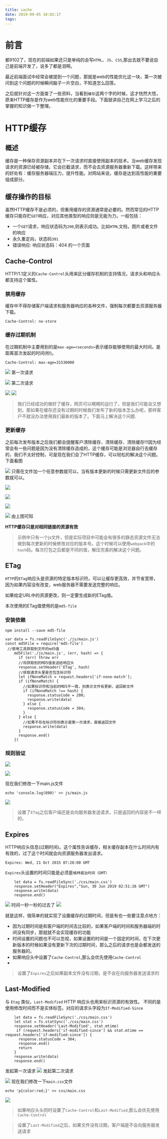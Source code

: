```yaml
---
title: cache
date: 2019-09-05 10:02:17
tags:
---
```


# 前言
 都9102了，现在的前端如果还只是单纯的会写`HTML`、`JS`、`CSS`,那出去就不要说自己是前端开发了，说多了都是泪啊。
 
 最近前端面试中经常会被提到一个问题，那就是web的性能优化这一块，第一次被问到这个问题的时候瞬间脑子一片空白，不知道怎么回答。

之后就针对这一方面查了一些资料，当看到`缓存`这两个字的时候，这才恍然大悟，原来HTTP缓存是作为web性能优化的重要手段。下面就讲自己在网上学习之后的掌握的知识做一下整理。
# HTTP缓存
## 概述
缓存是一种保存资源副本并在下一次请求时直接使用副本的技术。当web缓存发现请求的资源已经被存储，它会拦截请求，而不会去资源服务器重新下载。这样带来的好处有：缓存服务器端压力，提升性能。对网站来说，缓存是达到高性能的重要组成部分。
## 缓存操作的目标
虽然HTTP缓存不是必须的，但重用缓存的资源通常是必要的。然而常见的HTTP缓存只能存贮`GET`响应，对应其他类型的响应则是无能为力。一般包括：
 * 一个`GET`请求，响应状态码为`200`,则表示成功。比如`HTML`文档，图片或者文件的响应
 * 永久重定向，状态码`301`
 * 错误响应: 响应状态码：404 的一个页面

## Cache-Control
HTTP/1.1定义的`Cache-Control`头用来区分缓存机制的支持情况，请求头和响应头都支持这个属性。

### 禁用缓存
缓存中不得存储客户端请求和服务器响应的各种文件，强制每次都要去资源服务器下载。
```
Cache-Control: no-store
```
### 缓存过期机制
在过期机制中主要用到的是`max-age=<seconds>`表示缓存能够使用的最大时间。是距离首次发起的时间(秒)。
```
Cache-Control: max-age=31536000
```

![](https://user-gold-cdn.xitu.io/2019/6/29/16ba2ed7cdeb67ea?w=880&h=190&f=png&s=162660)
第一次请求

![](https://user-gold-cdn.xitu.io/2019/6/29/16ba2f279a1ce6d5?w=2064&h=596&f=png&s=422107)
第二次请求

![](https://user-gold-cdn.xitu.io/2019/6/29/16ba2f7c9cc81093?w=2066&h=640&f=png&s=447188)
![](https://user-gold-cdn.xitu.io/2019/6/29/16ba2f778c420a12?w=1344&h=504&f=png&s=370051)

>我们已经成功的做好了缓存，网页可以飕飕的运行了，但是我们可能会又想到，那如果在缓存还没有过期的时候我们发布了新的版本怎么办呢，那样客户不就没办法使用我们最新的版本了。下面马上解决这个问题.
### 更新缓存
之前每次发布版本之后我们都会提醒客户清除缓存、清除缓存、清除缓存!!!因为经常会有一些问题是因为没有清除缓存造成的，这个缓存可能是浏览器自行去缓存的，我们不太好控制，可是现在我们会了HTTP缓存，可以轻松的解决这个问题。下面看图

![](https://user-gold-cdn.xitu.io/2019/6/29/16ba30446c6192dd?w=800&h=64&f=png&s=44564)
只需在文件加一个任意参数就可以，当有版本更新的时候只需更新文件后的参数就可以。

![](https://user-gold-cdn.xitu.io/2019/6/29/16ba309b1b18d289?w=1666&h=194&f=png&s=223129)

![](https://user-gold-cdn.xitu.io/2019/6/29/16ba30df2019a9fb?w=3410&h=530&f=png&s=256871)

![](https://user-gold-cdn.xitu.io/2019/6/29/16ba30e62c2e30d1?w=1140&h=82&f=png&s=74072)

![](https://user-gold-cdn.xitu.io/2019/6/29/16ba30f94861abd4?w=3246&h=376&f=png&s=250522)
由上图可知

**HTTP缓存只是对相同链接的资源有效**
>示例中只有一个js文件，但是实际项目中可能会有很多的静态资源文件无法做到每次更新的时候修改对应的版本号。这个时候可以使用`webpack`中的`hash`码。每次打包之后都是不同的值，解压完美的解决这个问题。
## ETag
`HTTP`的`ETag`响应头是资源的特定版本标识符。可以让缓存更高效，并节省宽带，因为如果内容没有改变，web服务器不需要发送完整的响应。

如果给定URL中的资源更改，则一定要生成新的ETag值。

本次使用的ETag值使用的是`md5-file`

### 安装依赖

```
npm install --save md5-file
```
```
var data = fs.readFileSync('./js/main.js')
const md5File = require('md5-file')
 //使用工具获取到文件的md5值
    md5File('./js/main.js', (err, hash) => {
      if (err) throw err
      //将获取到的MD5值发送给响应头
      response.setHeader('ETag', hash)
      //获取请求头里是否包含标识符
      let ifNoneMatch = request.headers['if-none-match'];
      if (ifNoneMatch) {
        //如果标识符和当前的MD5不一致，则表示文件有更新，返回新文件
        if (ifNoneMatch !== hash) {
          response.statusCode = 200;
          response.write(data)
        } else {
          response.statusCode = 304;
        }
      } else {
        //如果不存在标识符则表示是第一次请求，直接返回文件
        response.write(data)
      }
      response.end()
    })

```

### 规则验证
![](https://user-gold-cdn.xitu.io/2019/6/29/16ba3f6673b3d034?w=1686&h=770&f=png&s=562829)

![](https://user-gold-cdn.xitu.io/2019/6/30/16ba3faf53d54575?w=2290&h=806&f=png&s=725942)

现在我们修改一下main.js文件

```
echo 'console.log(890)' >> js/main.js 
```

![](https://user-gold-cdn.xitu.io/2019/6/30/16ba428d2090f400?w=1348&h=842&f=png&s=634418)
 > 设置了`ETag`之后客户端还是会向服务器发送请求，只是返回的内容是不一样的。
 ## Expires
HTTP响应头信息(过期时间)。这个属性告诉缓存，相关缓存副本在什么时间内有有效的，过了这个时间就会向资源服务器发出请求。

```
Expires: Wed, 21 Oct 2015 07:28:00 GMT
```
`Expires`头设置的时间只能是必须是`格林威治时间（GMT）`

```
    let data = fs.readFileSync('./css/main.css')
    response.setHeader("Expires","Sun, 30 Jun 2019 02:51:26 GMT")
    response.write(data)
    response.end()
```

![](https://user-gold-cdn.xitu.io/2019/6/30/16ba64bb02f7fd42?w=1684&h=1476&f=png&s=1122646)
时间一秒一秒的过去了
![](https://user-gold-cdn.xitu.io/2019/6/30/16ba64f6b27c0142?w=1622&h=1252&f=png&s=913945)

就是这样，很简单的就实现了设置缓存的过期时间，但是有也一些要注意点地方：

* 因为过期时间是和客户端的时间去比较的，如果客户端的时间和服务器端的时间没有同步，那就就不会实现缓存的功能
* 时间设置的问题也不可以忽视，如果设置的时间是一个固定的时间，在下次更新版本的时候如果没有更新下次的过期时间，那么之后的请求也是会都发送的服务器的。
* 如果响应头中设置了`Cache-Control`,那么会优先使用`Cache-Control`
* 
> 设置了`Expires`之后如果副本文件没有过期，是不会在向服务器发送请求的
## Last-Modified

与 `Etag` 类似，`Last-Modified` HTTP 响应头也用来标识资源的有效性。 不同的是使用修改时间而不是实体标签。对应的请求头字段为`If-Modified-Since`

```
    let data = fs.readFileSync('./css/main.css')
    let stat = fs.statSync('./css/main.css')
    response.setHeader('Last-Modified', stat.mtime)
     if (request.headers['if-modified-since'] && stat.mtime == request.headers['if-modified-since']) {
      response.statusCode = 304;
      response.end()
      return
    }
    response.write(data)
    response.end()
```
发起第一次请求
![](https://user-gold-cdn.xitu.io/2019/6/30/16ba67ef96847f90?w=2014&h=678&f=png&s=443253)
发起第二次请求

![](https://user-gold-cdn.xitu.io/2019/6/30/16ba69b380fce8b0?w=1904&h=862&f=png&s=649455)
现在我们修改一下`main.css`文件

```
echo 'p{color:red;}' >> css/main.css 
```

![](https://user-gold-cdn.xitu.io/2019/6/30/16ba69f0e9587a01?w=2042&h=842&f=png&s=654906)

> 如果响应头头同时设置了`Cache-Control`和`Last-Modified`,那么会优先使用`Cache-Control`
 
 > 设置了`Last-Modified`之后，如果文件没有过期，客户端是不会向服务器发送请求